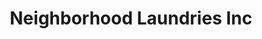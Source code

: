 ---
title: "Neighborhood Laundries Inc"
url: /indianapolis/neighborhood-laundries-inc/
shop: Wäscherei
---
